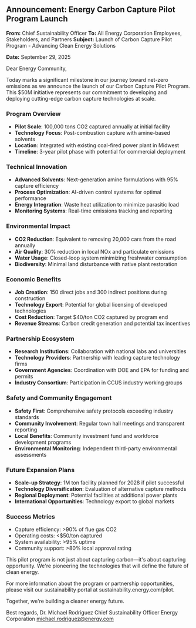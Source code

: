 ## Announcement: Energy Carbon Capture Pilot Program Launch

**From:** Chief Sustainability Officer
**To:** All Energy Corporation Employees, Stakeholders, and Partners
**Subject:** Launch of Carbon Capture Pilot Program - Advancing Clean Energy Solutions

**Date:** September 29, 2025

Dear Energy Community,

Today marks a significant milestone in our journey toward net-zero emissions as we announce the launch of our Carbon Capture Pilot Program. This $50M initiative represents our commitment to developing and deploying cutting-edge carbon capture technologies at scale.

### Program Overview
- **Pilot Scale**: 100,000 tons CO2 captured annually at initial facility
- **Technology Focus**: Post-combustion capture with amine-based solvents
- **Location**: Integrated with existing coal-fired power plant in Midwest
- **Timeline**: 3-year pilot phase with potential for commercial deployment

### Technical Innovation
- **Advanced Solvents**: Next-generation amine formulations with 95% capture efficiency
- **Process Optimization**: AI-driven control systems for optimal performance
- **Energy Integration**: Waste heat utilization to minimize parasitic load
- **Monitoring Systems**: Real-time emissions tracking and reporting

### Environmental Impact
- **CO2 Reduction**: Equivalent to removing 20,000 cars from the road annually
- **Air Quality**: 30% reduction in local NOx and particulate emissions
- **Water Usage**: Closed-loop system minimizing freshwater consumption
- **Biodiversity**: Minimal land disturbance with native plant restoration

### Economic Benefits
- **Job Creation**: 150 direct jobs and 300 indirect positions during construction
- **Technology Export**: Potential for global licensing of developed technologies
- **Cost Reduction**: Target $40/ton CO2 captured by program end
- **Revenue Streams**: Carbon credit generation and potential tax incentives

### Partnership Ecosystem
- **Research Institutions**: Collaboration with national labs and universities
- **Technology Providers**: Partnership with leading capture technology firms
- **Government Agencies**: Coordination with DOE and EPA for funding and permits
- **Industry Consortium**: Participation in CCUS industry working groups

### Safety and Community Engagement
- **Safety First**: Comprehensive safety protocols exceeding industry standards
- **Community Involvement**: Regular town hall meetings and transparent reporting
- **Local Benefits**: Community investment fund and workforce development programs
- **Environmental Monitoring**: Independent third-party environmental assessments

### Future Expansion Plans
- **Scale-up Strategy**: 1M ton facility planned for 2028 if pilot successful
- **Technology Diversification**: Evaluation of alternative capture methods
- **Regional Deployment**: Potential facilities at additional power plants
- **International Opportunities**: Technology export to global markets

### Success Metrics
- Capture efficiency: >90% of flue gas CO2
- Operating costs: <$50/ton captured
- System availability: >95% uptime
- Community support: >80% local approval rating

This pilot program is not just about capturing carbon—it's about capturing opportunity. We're pioneering the technologies that will define the future of clean energy.

For more information about the program or partnership opportunities, please visit our sustainability portal at sustainability.energy.com/pilot.

Together, we're building a cleaner energy future.

Best regards,
Dr. Michael Rodriguez
Chief Sustainability Officer
Energy Corporation
michael.rodriguez@energy.com
